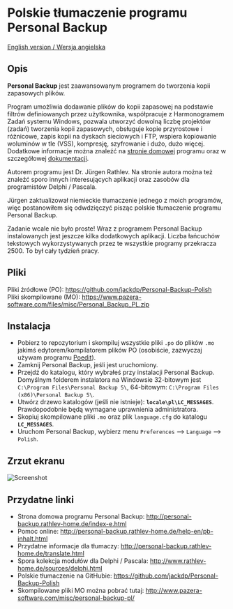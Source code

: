 # Polskie tłumaczenie programu Personal Backup

[English version / Wersja angielska](Readme.md)

## Opis

**Personal Backup** jest zaawansowanym programem do tworzenia kopii zapasowych plików.

Program umożliwia dodawanie plików do kopii zapasowej na podstawie filtrów definiowanych przez użytkownika, współpracuje z Harmonogramem Zadań systemu Windows, pozwala utworzyć dowolną liczbę projektów (zadań) tworzenia kopii zapasowych, obsługuje kopie przyrostowe i różnicowe, zapis kopii na dyskach sieciowych i FTP, wspiera kopiowanie woluminów w tle (VSS), kompresję, szyfrowanie i dużo, dużo więcej.   
Dodatkowe informacje można znaleźć na [stronie domowej](http://personal-backup.rathlev-home.de/index-e.html) programu oraz w szczegółowej [dokumentacji](http://personal-backup.rathlev-home.de/help-en/pb-inhalt.html).

Autorem programu jest Dr. Jürgen Rathlev. Na stronie autora można też znaleźć sporo innych interesujących aplikacji oraz zasobów dla programistów Delphi / Pascala.

Jürgen zaktualizował niemieckie tłumaczenie jednego z moich programów, więc postanowiłem się odwdzięczyć pisząc polskie tłumaczenie programu Personal Backup.

Zadanie wcale nie było proste! Wraz z programem Personal Backup instalowanych jest jeszcze kilka dodatkowych aplikacji. Liczba łańcuchów tekstowych wykorzystywanych przez te wszystkie programy przekracza 2500\. To był cały tydzień pracy.

## Pliki

Pliki źródłowe (PO): https://github.com/jackdp/Personal-Backup-Polish  
Pliki skompilowane (MO): https://www.pazera-software.com/files/misc/Personal_Backup_PL.zip

## Instalacja

- Pobierz to repozytorium i skompiluj wszystkie pliki `.po` do plików `.mo` jakimś edytorem/kompilatorem plików PO (osobiście, zazwyczaj używam programu [Poedit](https://github.com/vslavik/poedit)).
- Zamknij Personal Backup, jeśli jest uruchomiony.
- Przejdź do katalogu, który wybrałeś przy instalacji Personal Backup. Domyślnym folderem instalatora na Windowsie 32-bitowym jest `C:\Program Files\Personal Backup 5\`, 64-bitowym: `C:\Program Files (x86)\Personal Backup 5\`.
- Utwórz drzewo katalogów (jeśli nie istnieje): **`locale\pl\LC_MESSAGES`**. Prawdopodobnie będą wymagane uprawnienia administratora.
- Skopiuj skompilowane pliki `.mo` oraz plik `language.cfg` do katalogu **`LC_MESSAGES`**.
- Uruchom Personal Backup, wybierz menu `Preferences` --> `Language` --> `Polish`.

## Zrzut ekranu

![Screenshot](https://www.pazera-software.com/files/misc/personal-backup-pl-01.png)

## Przydatne linki

- Strona domowa programu Personal Backup: http://personal-backup.rathlev-home.de/index-e.html
- Pomoc online: http://personal-backup.rathlev-home.de/help-en/pb-inhalt.html
- Przydatne informacje dla tłumaczy: http://personal-backup.rathlev-home.de/translate.html
- Spora kolekcja modułów dla Delphi / Pascala: http://www.rathlev-home.de/sources/delphi.html
- Polskie tłumaczenie na GitHubie: https://github.com/jackdp/Personal-Backup-Polish
- Skompilowane pliki MO można pobrać tutaj: http://www.pazera-software.com/misc/personal-backup-pl/
